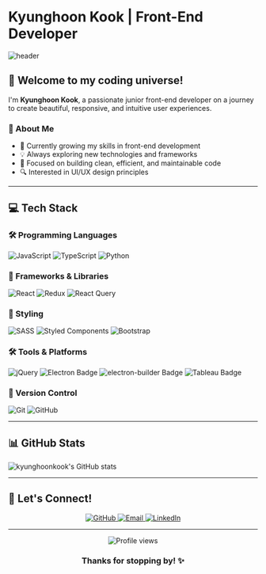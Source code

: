 # Kyunghoon Kook | Front-End Developer

![header](https://capsule-render.vercel.app/api?type=slice&text=KyungHoonKook&fontAlign=60&fontSize=50&fontColor=454545&descAlign=60&descAlignY=50&color=gradient&customColorList=10,1,2,50,0&animation=fadeIn)

## 👋 Welcome to my coding universe!

I'm **Kyunghoon Kook**, a passionate junior front-end developer on a journey to create beautiful, responsive, and intuitive user experiences.


### 🚀 About Me

- 🌱 Currently growing my skills in front-end development
- 💡 Always exploring new technologies and frameworks
- 🎯 Focused on building clean, efficient, and maintainable code
- 🔍 Interested in UI/UX design principles

---

## 💻 Tech Stack

### 🛠️ Programming Languages
![JavaScript](https://img.shields.io/badge/javascript-%23323330.svg?style=for-the-badge&logo=javascript&logoColor=%23F7DF1E)
![TypeScript](https://img.shields.io/badge/typescript-%23007ACC.svg?style=for-the-badge&logo=typescript&logoColor=white)
![Python](https://img.shields.io/badge/python-%23007ACC.svg?style=for-the-badge&logo=python&logoColor=white)

### 🧩 Frameworks & Libraries
![React](https://img.shields.io/badge/react-%2320232a.svg?style=for-the-badge&logo=react&logoColor=%2361DAFB)
![Redux](https://img.shields.io/badge/redux-%23593d88.svg?style=for-the-badge&logo=redux&logoColor=white)
![React Query](https://img.shields.io/badge/-React%20Query-FF4154?style=for-the-badge&logo=react%20query&logoColor=white)

### 🎨 Styling
![SASS](https://img.shields.io/badge/SASS-hotpink.svg?style=for-the-badge&logo=SASS&logoColor=white)
![Styled Components](https://img.shields.io/badge/styled--components-DB7093?style=for-the-badge&logo=styled-components&logoColor=white)
![Bootstrap](https://img.shields.io/badge/bootstrap-%23563D7C.svg?style=for-the-badge&logo=bootstrap&logoColor=white)

### 🛠️ Tools & Platforms
![jQuery](https://img.shields.io/badge/jquery-%230769AD.svg?style=for-the-badge&logo=jquery&logoColor=white)
![Electron Badge](https://img.shields.io/badge/Electron-47848F?style=for-the-badge&logo=electron&logoColor=white)
![electron-builder Badge](https://img.shields.io/badge/electron--builder-000?style=for-the-badge&logo=electron&logoColor=white)
![Tableau Badge](https://img.shields.io/badge/Tableau-E97627?style=for-the-badge&logo=tableau&logoColor=white)

### 🌿 Version Control
![Git](https://img.shields.io/badge/git-%23F05033.svg?style=for-the-badge&logo=git&logoColor=white)
![GitHub](https://img.shields.io/badge/github-%23121011.svg?style=for-the-badge&logo=github&logoColor=white)

---

## 📊 GitHub Stats

![kyunghoonkook's GitHub stats](https://github-readme-stats.vercel.app/api?username=kyunghoonkook&show_icons=true&icon_color=fff&bg_color=65,e123,125780&title_color=fff&text_color=fff)

---

## 🔗 Let's Connect!

<div align="center">
  <a href="https://github.com/kyunghoonkook" target="_blank">
    <img src="https://img.shields.io/badge/GitHub-100000?style=for-the-badge&logo=github&logoColor=white" alt="GitHub"/>
  </a>
  <a href="rnrrudgg68@gmail.com" target="_blank">
    <img src="https://img.shields.io/badge/Email-D14836?style=for-the-badge&logo=gmail&logoColor=white" alt="Email"/>
  </a>
  <a href="https://linkedin.com/in/kyunghoonkook](https://www.linkedin.com/in/%EA%B2%BD%ED%9B%88-%EA%B5%AD-5823b025b/" target="_blank">
    <img src="https://img.shields.io/badge/LinkedIn-0077B5?style=for-the-badge&logo=linkedin&logoColor=white" alt="LinkedIn"/>
  </a>
</div>

---

<div align="center">
  <img src="https://komarev.com/ghpvc/?username=kyunghoonkook&style=flat-square&color=blue" alt="Profile views"/>
  
  ### Thanks for stopping by! ✨
</div>
